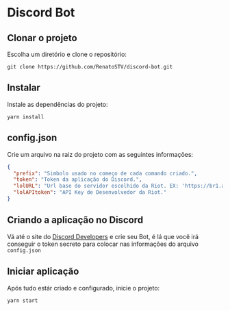 # Discord Bot

## Clonar o projeto

Escolha um diretório e clone o repositório:

```
git clone https://github.com/RenatoSTV/discord-bot.git
```

## Instalar

Instale as dependências do projeto:

```
yarn install
```

## config.json

Crie um arquivo na raiz do projeto com as seguintes informações:

```json
{
  "prefix": "Simbolo usado no começo de cada comando criado.",
  "token": "Token da aplicação do Discord.",
  "lolURL": "Url base do servidor escolhido da Riot. EX: 'https://br1.api.riotgames.com'",
  "lolAPItoken": "API Key de Desenvolvedor da Riot."
}
```

## Criando a aplicação no Discord

Vá até o site do [Discord Developers](https://discord.com/developers/applications) e crie seu Bot, é lá que você irá conseguir o token secreto para colocar nas informações do arquivo `config.json`

## Iniciar aplicação

Após tudo estár criado e configurado, inicie o projeto:

```
yarn start
```
